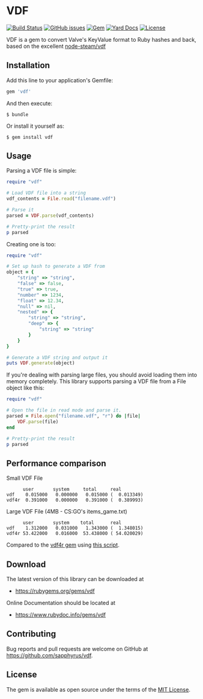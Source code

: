 # VDF

[![Build Status](https://img.shields.io/endpoint.svg?url=https%3A%2F%2Factions-badge.atrox.dev%2Fsapphyrus%2Fvdf%2Fbadge&style=flat)](https://actions-badge.atrox.dev/sapphyrus/vdf/goto)
[![GitHub issues](https://img.shields.io/github/issues/sapphyrus/vdf)](https://github.com/sapphyrus/vdf/issues)
[![Gem](https://img.shields.io/gem/v/vdf?color=%23E9573F)](https://rubygems.org/gems/vdf)
[![Yard Docs](http://img.shields.io/badge/yard-docs-blue.svg)](https://rubydoc.info/gems/vdf)
[![License](https://img.shields.io/github/license/sapphyrus/vdf)](https://github.com/sapphyrus/vdf/blob/master/LICENSE.txt)

VDF is a gem to convert Valve's KeyValue format to Ruby hashes and back, based on the excellent [node-steam/vdf](https://github.com/node-steam/vdf)

## Installation

Add this line to your application's Gemfile:

```ruby
gem 'vdf'
```

And then execute:

    $ bundle

Or install it yourself as:

    $ gem install vdf

## Usage

Parsing a VDF file is simple:

```ruby
require "vdf"

# Load VDF file into a string
vdf_contents = File.read("filename.vdf")

# Parse it
parsed = VDF.parse(vdf_contents)

# Pretty-print the result
p parsed

```

Creating one is too:

```ruby
require "vdf"

# Set up hash to generate a VDF from
object = {
	"string" => "string",
	"false" => false,
	"true" => true,
	"number" => 1234,
	"float" => 12.34,
	"null" => nil,
	"nested" => {
		"string" => "string",
		"deep" => {
			"string" => "string"
		}
	}
}

# Generate a VDF string and output it
puts VDF.generate(object)

```

If you're dealing with parsing large files, you should avoid loading them into memory completely. This library supports parsing a VDF file from a File object like this:
```ruby
require "vdf"

# Open the file in read mode and parse it.
parsed = File.open("filename.vdf", "r") do |file|
	VDF.parse(file)
end

# Pretty-print the result
p parsed

```

## Performance comparison

Small VDF File
```
      user       system     total     real
vdf    0.015000   0.000000   0.015000 (  0.013349)
vdf4r  0.391000   0.000000   0.391000 (  0.389993)
```

Large VDF File (4MB - CS:GO's items_game.txt)
```
      user       system    total      real
vdf    1.312000   0.031000   1.343000 (  1.348015)
vdf4r 53.422000   0.016000  53.438000 ( 54.020029)
```

Compared to the [vdf4r gem](https://github.com/skadistats/vdf4r) using [this script](https://gist.github.com/sapphyrus/3aab81ad06949c3743ad91e20ccf7c65).

## Download

The latest version of this library can be downloaded at

* https://rubygems.org/gems/vdf

Online Documentation should be located at

* https://www.rubydoc.info/gems/vdf

## Contributing

Bug reports and pull requests are welcome on GitHub at https://github.com/sapphyrus/vdf.

## License

The gem is available as open source under the terms of the [MIT License](https://opensource.org/licenses/MIT).
